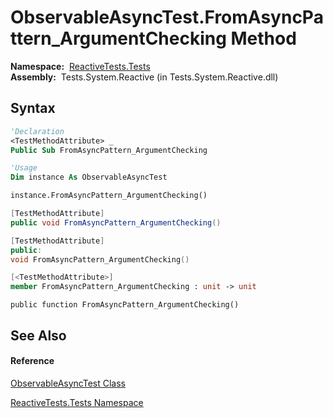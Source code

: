 # ObservableAsyncTest.FromAsyncPattern\_ArgumentChecking Method

**Namespace:**  [ReactiveTests.Tests](ReactiveTests.Tests\ReactiveTests.Tests.md)  
**Assembly:**  Tests.System.Reactive (in Tests.System.Reactive.dll)

## Syntax

```vb
'Declaration
<TestMethodAttribute> _
Public Sub FromAsyncPattern_ArgumentChecking
```

```vb
'Usage
Dim instance As ObservableAsyncTest

instance.FromAsyncPattern_ArgumentChecking()
```

```csharp
[TestMethodAttribute]
public void FromAsyncPattern_ArgumentChecking()
```

```c++
[TestMethodAttribute]
public:
void FromAsyncPattern_ArgumentChecking()
```

```fsharp
[<TestMethodAttribute>]
member FromAsyncPattern_ArgumentChecking : unit -> unit 
```

```jscript
public function FromAsyncPattern_ArgumentChecking()
```

## See Also

#### Reference

[ObservableAsyncTest Class](ObservableAsyncTest\ObservableAsyncTest.md)

[ReactiveTests.Tests Namespace](ReactiveTests.Tests\ReactiveTests.Tests.md)




